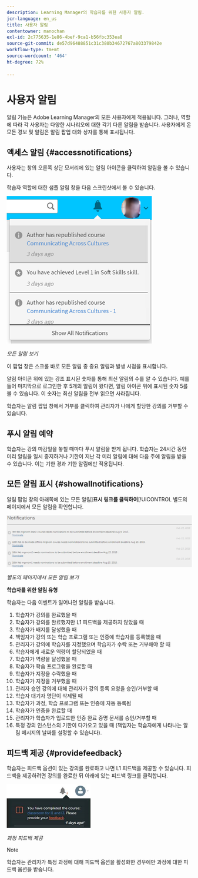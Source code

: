 ```yaml
---
description: Learning Manager의 학습자를 위한 사용자 알림.
jcr-language: en_us
title: 사용자 알림
contentowner: manochan
exl-id: 2c775635-1e86-4bef-9ca1-b56fbc353ea8
source-git-commit: de57d96488851c31c380b34672767a803379842e
workflow-type: tm+mt
source-wordcount: '464'
ht-degree: 72%

---
```


# 사용자 알림

<!--User notifications for Learners in Learning Manager.-->

알림 기능은 Adobe Learning Manager의 모든 사용자에게 적용됩니다. 그러나, 역할에 따라 각 사용자는 다양한 시나리오에 대한 각기 다른 알림을 받습니다. 사용자에게 온 모든 경보 및 알림은 알림 팝업 대화 상자를 통해 표시됩니다.

## 액세스 알림 {#accessnotifications}

사용자는 창의 오른쪽 상단 모서리에 있는 알림 아이콘을 클릭하여 알림을 볼 수 있습니다.

학습자 역할에 대한 샘플 알림 창을 다음 스크린샷에서 볼 수 있습니다.

![](assets/learner-notifications.png)

*모든 알림 보기*

이 팝업 창은 스크롤 바로 모든 알림 중 중요 알림과 발생 시점을 표시합니다.

알림 아이콘 위에 있는 강조 표시된 숫자를 통해 최신 알림의 수를 알 수 있습니다. 예를 들어 마지막으로 로그인한 후 5개의 알림이 왔다면, 알림 아이콘 위에 표시된 숫자 5를 볼 수 있습니다. 이 숫자는 최신 알림을 전부 읽으면 사라집니다.

학습자는 알림 팝업 창에서 거부를 클릭하여 관리자가 나에게 할당한 강의를 거부할 수 있습니다.

## 푸시 알림 예약

학습자는 강의 마감일을 놓칠 때마다 푸시 알림을 받게 됩니다. 학습자는 24시간 동안 미리 알림을 일시 중지하거나 기한이 지난 각 미리 알림에 대해 다음 주에 알림을 받을 수 있습니다. 이는 기한 경과 기한 알림에만 적용됩니다.

## 모든 알림 표시 {#showallnotifications}

알림 팝업 창의 아래쪽에 있는 모든 알림&#x200B;]**표시 링크를 클릭하여**[!UICONTROL &#x200B;별도의 페이지에서 모든 알림을 확인합니다.

![](assets/notifications-page.png)

*별도의 페이지에서 모든 알림 보기*

**학습자를 위한 알림 유형**

학습자는 다음 이벤트가 일어나면 알림을 받습니다.

1. 학습자가 강의를 완료했을 때
1. 학습자가 강의를 완료했지만 L1 피드백을 제공하지 않았을 때
1. 학습자가 배지를 달성했을 때
1. 책임자가 강의 또는 학습 프로그램 또는 인증에 학습자를 등록했을 때
1. 관리자가 강의에 학습자를 지정했으며 학습자가 수락 또는 거부해야 할 때
1. 학습자에게 새로운 역량이 할당되었을 때
1. 학습자가 역량을 달성했을 때
1. 학습자가 학습 프로그램을 완료할 때
1. 학습자가 지정을 수락했을 때
1. 학습자가 지정을 거부했을 때
1. 관리자 승인 강의에 대해 관리자가 강의 등록 요청을 승인/거부할 때
1. 학습자 대기자 명단이 삭제될 때
1. 학습자가 과정, 학습 프로그램 또는 인증에 자동 등록됨
1. 학습자가 인증을 완료할 때
1. 관리자가 학습자가 업로드한 인증 완료 증명 문서를 승인/거부할 때
1. 특정 강의 인스턴스의 기한이 다가오고 있을 때 (책임자는 학습자에게 나타나는 알림 메시지의 날짜를 설정할 수 있습니다).

## 피드백 제공 {#providefeedback}

학습자는 피드백 옵션이 있는 강의를 완료하고 나면 L1 피드백을 제공할 수 있습니다. 피드백을 제공하려면 강의를 완료한 뒤 아래에 있는 피드백 링크를 클릭합니다.

![](assets/feedback.png)

*과정 피드백 제공*

>[!NOTE]
>
>학습자는 관리자가 특정 과정에 대해 피드백 옵션을 활성화한 경우에만 과정에 대한 피드백 옵션을 받습니다.
